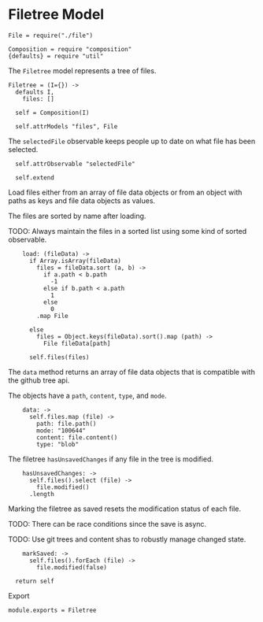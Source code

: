 Filetree Model
==============

    File = require("./file")

    Composition = require "composition"
    {defaults} = require "util"

The `Filetree` model represents a tree of files.

    Filetree = (I={}) ->
      defaults I,
        files: []

      self = Composition(I)

      self.attrModels "files", File

The `selectedFile` observable keeps people up to date on what file has been
selected.

      self.attrObservable "selectedFile"

      self.extend

Load files either from an array of file data objects or from an object with
paths as keys and file data objects as values.

The files are sorted by name after loading.

TODO: Always maintain the files in a sorted list using some kind of sorted
observable.

        load: (fileData) ->
          if Array.isArray(fileData)
            files = fileData.sort (a, b) ->
              if a.path < b.path
                -1
              else if b.path < a.path
                1
              else
                0
            .map File

          else
            files = Object.keys(fileData).sort().map (path) ->
              File fileData[path]

          self.files(files)

The `data` method returns an array of file data objects that is compatible with
the github tree api.

The objects have a `path`, `content`, `type`, and `mode`.

        data: ->
          self.files.map (file) ->
            path: file.path()
            mode: "100644"
            content: file.content()
            type: "blob"

The filetree `hasUnsavedChanges` if any file in the tree is modified.

        hasUnsavedChanges: ->
          self.files().select (file) ->
            file.modified()
          .length

Marking the filetree as saved resets the modification status of each file.

TODO: There can be race conditions since the save is async.

TODO: Use git trees and content shas to robustly manage changed state.

        markSaved: ->
          self.files().forEach (file) ->
            file.modified(false)

      return self

Export

    module.exports = Filetree
